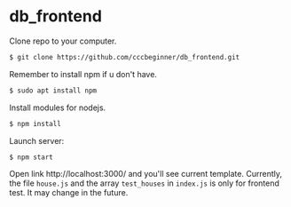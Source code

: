# db_frontend
Clone repo to your computer.
```sh
$ git clone https://github.com/cccbeginner/db_frontend.git
```
Remember to install npm if u don't have.
```sh
$ sudo apt install npm
```
Install modules for nodejs.
```sh
$ npm install
```
Launch server:
```sh
$ npm start
```
Open link http://localhost:3000/ and you'll see current template.
Currently, the file `house.js` and the array `test_houses` in `index.js` is only for frontend test. It may change in the future.